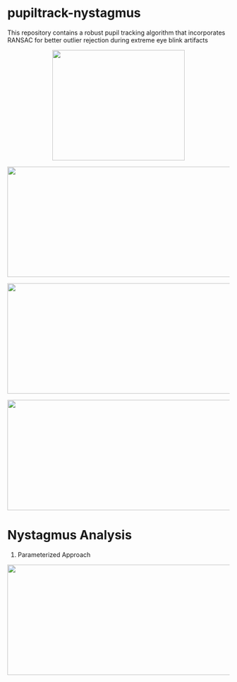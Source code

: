 # pupiltrack-nystagmus
This repository contains a robust pupil tracking algorithm that incorporates RANSAC for better outlier rejection during extreme eye blink artifacts

<p align="center">
  <img width="300" height="250" src="https://github.com/nphilip1098/pupiltrack-nystagmus/blob/main/results/vogframes.jpg">
</p>

<p align="center">
  <img width="750" height="250" src="https://github.com/nphilip1098/pupiltrack-nystagmus/blob/main/results/ransacvnormal.png">
</p>

<p align="center">
  <img width="750" height="250" src="https://github.com/nphilip1098/pupiltrack-nystagmus/blob/main/results/ransacvsnormal1.png">
</p>

<p align="center">
  <img width="750" height="250" src="https://github.com/nphilip1098/pupiltrack-nystagmus/blob/main/results/Pupiltracker.jpg">
</p>

# Nystagmus Analysis
1. Parameterized Approach
<p align="center">
  <img width="750" height="250" src="https://github.com/nphilip1098/pupiltrack-nystagmus/blob/main/results/velores.jpg">
</p>




